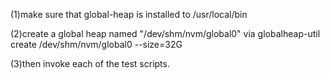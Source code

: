 (1)make sure that global-heap is installed to /usr/local/bin

(2)create a global heap named "/dev/shm/nvm/global0" via
  globalheap-util create /dev/shm/nvm/global0 --size=32G

(3)then invoke each of the test scripts. 

